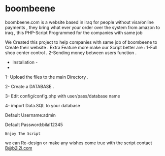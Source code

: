 boombeene
=========

boombeene.com is a website based in iraq for people without visa/online payments , they bring what ever your order over the system from amazon to iraq , this PHP-Script Programmed for the companies with same job



 We Created this project to help companies with same job of boombeene to Create their website . 
 Extra Feature more make our Script better are : 
 1-Full shop center control . 
 2-Sending money between users function . 
 
 
 
 
 - Installation - 
 - 
  1- Upload the files to the main Directory .

  2- Create a DATABASE . 
  
  3- Edit config/config.php with user/pass/database name 
  
  4- import Data.SQL to your database 
  
  Default Username:admin
  
  Default Password:bilal12345
 
    Enjoy The Script  
 
  
 we can Re-design or make any wishes come true with the script 
 contact B@b2l2l.com 
 
 
 
 
 
